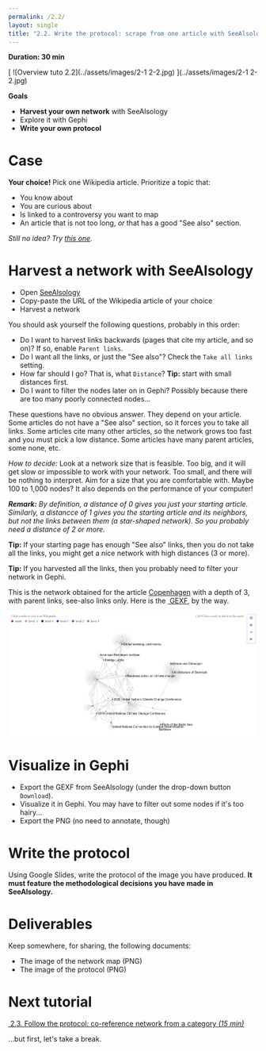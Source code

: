 ```yaml
---
permalink: /2.2/
layout: single
title: "2.2. Write the protocol: scrape from one article with SeeAlsology"
---
```


**Duration: 30 min**

[
	![Overview tuto 2.2](../assets/images/2-1 2-2.jpg)
](../assets/images/2-1 2-2.jpg)

**Goals**
* **Harvest your own network** with SeeAlsology
* Explore it with Gephi
* **Write your own protocol**

# Case

**Your choice!** Pick one Wikipedia article. Prioritize a topic that:
* You know about
* You are curious about
* Is linked to a controversy you want to map
* An article that is not too long, *or* that has a good "See also" section.

*Still no idea? Try [this one](https://en.wikipedia.org/wiki/Copenhagen).*

# Harvest a network with SeeAlsology

* Open [SeeAlsology](https://densitydesign.github.io/strumentalia-seealsology/)
* Copy-paste the URL of the Wikipedia article of your choice
* Harvest a network

You should ask yourself the following questions, probably in this order:
* Do I want to harvest links backwards (pages that cite my article, and so on)? If so, enable ```Parent links```.
* Do I want all the links, or just the "See also"? Check the ```Take all links``` setting.
* How far should I go? That is, what ```Distance```? **Tip:** start with small distances first.
* Do I want to filter the nodes later on in Gephi? Possibly because there are too many poorly connected nodes...

These questions have no obvious answer. They depend on your article. Some articles do not have a "See also" section, so it forces you to take all links. Some articles cite many other articles, so the network grows too fast and you must pick a low distance. Some articles have many parent articles, some none, etc.

*How to decide:* Look at a network size that is feasible. Too big, and it will get slow or impossible to work with your network. Too small, and there will be nothing to interpret. Aim for a size that you are comfortable with. Maybe 100 to 1,000 nodes? It also depends on the performance of your computer!

***Remark:** By definition, a distance of 0 gives you just your starting article. Similarly, a distancce of 1 gives you the starting article and its neighbors, but not the links between them (a star-shaped network). So you probably need a distance of 2 or more.*

**Tip:** If your starting page has enough "See also" links, then you do not take all the links, you might get a nice network with high distances (3 or more).

**Tip:** If you harvested all the links, then you probably need to filter your network in Gephi.

This is the network obtained for the article [Copenhagen](https://en.wikipedia.org/wiki/Copenhagen) with a depth of 3, with parent links, see-also links only. Here is the [<i class="fas fa-file"></i>&nbsp;GEXF](../assets/data/2-2/see-also-copenhagen.gexf), by the way.

[
	![See also Copenhagen](../assets/images/2-2/see-also-copenhagen.png)
](../assets/images/2-2/see-also-copenhagen.png)

# Visualize in Gephi

* Export the GEXF from SeeAlsology (under the drop-down button ```Download```).
* Visualize it in Gephi. You may have to filter out some nodes if it's too hairy...
* Export the PNG (no need to annotate, though)

# Write the protocol

Using Google Slides, write the protocol of the image you have produced. **It must feature the methodological decisions you have made in SeeAlsology.**

# Deliverables

Keep somewhere, for sharing, the following documents:
* The image of the network map (PNG)
* The image of the protocol (PNG)

# Next tutorial

[<i class="fas fa-forward"></i>&nbsp;2.3. Follow the protocol: co-reference network from a category *(15 min)*](../2.3/)

...but first, let's take a break.